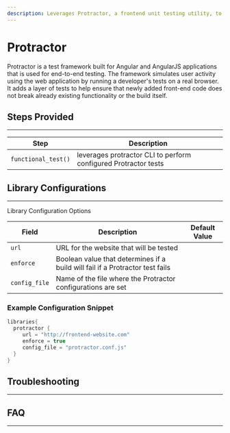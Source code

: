 ```yaml
---
description: Leverages Protractor, a frontend unit testing utility, to perform unit tests
---
```


# Protractor

Protractor is a test framework built for Angular and AngularJS applications that is used for end-to-end testing.
The framework simulates user activity using the web application by running a developer's tests on a real browser.
It adds a layer of tests to help ensure that newly added front-end code does not break already existing functionality or the build itself.

## Steps Provided

---

| Step | Description |
| ----------- | ----------- |
| `functional_test()` | leverages protractor CLI to perform configured Protractor tests |

## Library Configurations

---

Library Configuration Options

| Field | Description | Default Value |
| ----------- | ----------- | ----------- |
| `url` | URL for the website that will be tested | |
| `enforce` | Boolean value that determines if a build will fail if a Protractor test fails | |
| `config_file` | Name of the file where the Protractor configurations are set | |

### Example Configuration Snippet

```groovy
libraries{
  protractor {
     url = "http://frontend-website.com"
     enforce = true
     config_file = "protractor.conf.js"
  }
}
```

## Troubleshooting

---

## FAQ

---
